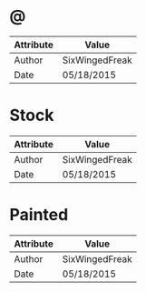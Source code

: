 # @
| Attribute | Value |
| ---  | ---     |
| Author | SixWingedFreak |
| Date | 05/18/2015 |
# Stock
| Attribute | Value |
| ---  | ---     |
| Author | SixWingedFreak |
| Date | 05/18/2015 |
# Painted
| Attribute | Value |
| ---  | ---     |
| Author | SixWingedFreak |
| Date | 05/18/2015 |

